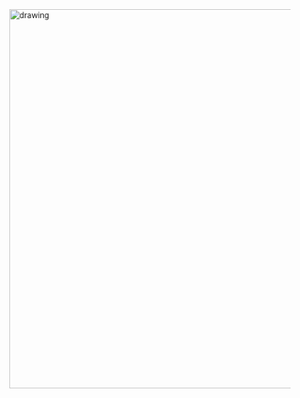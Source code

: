 <img src="https://cdn.discordapp.com/attachments/1129910292147613726/1156967733481709680/ascii1_copy.jpg?ex=6516e5ab&is=6515942b&hm=084f8b68f6b3c6bb975a5da48cf2a93574ee63b821ce56cbf9ac93c121e692e6&" alt="drawing" width="680"/>


